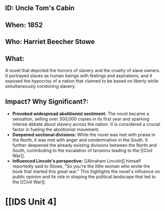 ## ID: Uncle Tom's Cabin
## When: 1852
## Who: Harriet Beecher Stowe
## What:
A novel that depicted the horrors of slavery and the cruelty of slave owners. It portrayed slaves as human beings with feelings and aspirations, and it exposed the hypocrisy of a nation that claimed to be based on liberty while simultaneously condoning slavery.
## Impact? Why Significant?:
- **Provoked widespread abolitionist sentiment:** The novel became a sensation, selling over 300,000 copies in its first year and sparking intense debate about slavery across the nation. It is considered a crucial factor in fueling the abolitionist movement.
- **Deepened sectional divisions:** While the novel was met with praise in the North, it was met with anger and condemnation in the South. It further deepened the already existing divisions between the North and South, contributing to the escalation of tensions leading to the [[Civil War]].
- **Influenced Lincoln's perspective:** [[Abraham Lincoln]] himself reportedly said to Stowe, "So you're the little woman who wrote the book that started this great war." This highlights the novel's influence on public opinion and its role in shaping the political landscape that led to the [[Civil War]]. 

# [[IDS Unit 4]